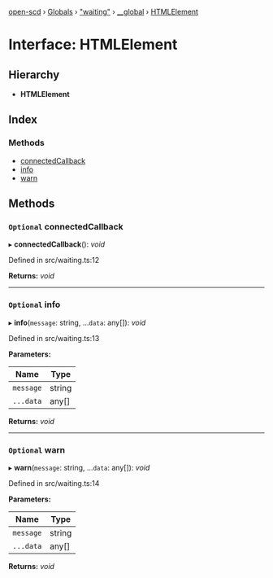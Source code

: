 [open-scd](../README.md) › [Globals](../globals.md) › ["waiting"](../modules/_waiting_.md) › [__global](../modules/_waiting_.__global.md) › [HTMLElement](_waiting_.__global.htmlelement.md)

# Interface: HTMLElement

## Hierarchy

* **HTMLElement**

## Index

### Methods

* [connectedCallback](_waiting_.__global.htmlelement.md#optional-connectedcallback)
* [info](_waiting_.__global.htmlelement.md#optional-info)
* [warn](_waiting_.__global.htmlelement.md#optional-warn)

## Methods

### `Optional` connectedCallback

▸ **connectedCallback**(): *void*

Defined in src/waiting.ts:12

**Returns:** *void*

___

### `Optional` info

▸ **info**(`message`: string, ...`data`: any[]): *void*

Defined in src/waiting.ts:13

**Parameters:**

Name | Type |
------ | ------ |
`message` | string |
`...data` | any[] |

**Returns:** *void*

___

### `Optional` warn

▸ **warn**(`message`: string, ...`data`: any[]): *void*

Defined in src/waiting.ts:14

**Parameters:**

Name | Type |
------ | ------ |
`message` | string |
`...data` | any[] |

**Returns:** *void*
